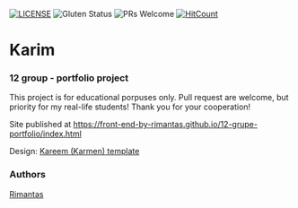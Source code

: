 [![LICENSE](https://img.shields.io/badge/license-MIT-blue.svg?style=flat-square)](https://github.com/belauzas/HTML5-website-template/blob/master/LICENSE.md)
![Gluten Status](https://img.shields.io/badge/Gluten-Free-green.svg)
![PRs Welcome](https://img.shields.io/badge/PRs-welcome-brightgreen.svg)
[![HitCount](http://hits.dwyl.com/front-end-by-rimantas/12-grupe-portfolio.svg)](http://hits.dwyl.com/front-end-by-rimantas/12-grupe-portfolio)

# Karim
### 12 group - portfolio project

This project is for educational porpuses only. Pull request are welcome, but priority for my real-life students! Thank you for your cooperation!

Site published at https://front-end-by-rimantas.github.io/12-grupe-portfolio/index.html

Design: [Kareem (Karmen) template](https://karmen-v2-html5-portfolio-template.netlify.com/karmen-html5-portfolio-theme/minified/)

### Authors
[Rimantas](https://github.com/belauzas)
